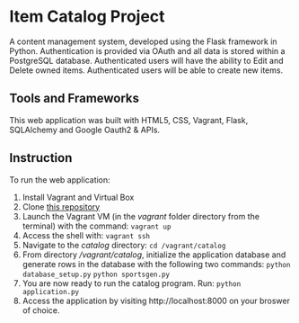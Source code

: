 # Item Catalog Project

A content management system, developed using the Flask framework in Python. Authentication is provided via OAuth and all data is stored within a PostgreSQL database. Authenticated users will have the ability to Edit and Delete owned items. Authenticated users will be able to create new items.

## Tools and Frameworks
This web application was built with HTML5, CSS, Vagrant, Flask, SQLAlchemy and Google Oauth2 & APIs.

## Instruction
To run the web application:
1. Install Vagrant and Virtual Box
2. Clone [this repository](https://github.com/shannonymous/fullstack-nanodegree-vm)
3. Launch the Vagrant VM (in the *vagrant* folder directory  from the terminal) with the command:
`vagrant up`
4. Access the shell with:
`vagrant ssh`
5. Navigate to the *catalog* directory:
`cd /vagrant/catalog`
6. From directory */vagrant/catalog*, initialize the application database and generate rows in the database with the following two commands:
`python database_setup.py`
`python sportsgen.py`
7. You are now ready to run the catalog program. Run:
`python application.py`
7. Access the application by visiting http://localhost:8000 on your broswer of choice.
